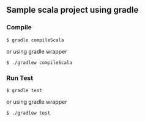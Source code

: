 ## Sample scala project using gradle

### Compile

```
$ gradle compileScala
```

or using gradle wrapper

```
$ ./gradlew compileScala
```

### Run Test

```
$ gradle test
```

or using gradle wrapper

```
$ ./gradlew test
```
